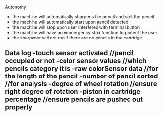 Autonomy  
  - the machine will automatically sharpens the pencil and sort the pencil
  - the machine will automatically start upon pencil detected
  - the machine will stop upon user interfered with terminal button 
  - the machine will have an emmergency stop function to protect the user
  - the sharpener will not run if there are no pencils in the cartridge

Data log
-touch sensor activated 	//pencil occupied or not
-color sensor values		//which pencils category it is
-raw colorSensor data		//for the length of the pencil
-number of pencil sorted	//for analysis
-degree of wheel rotation	//ensure right degree of rotation
-piston in cartridge percentage //ensure pencils are pushed out properly
-
